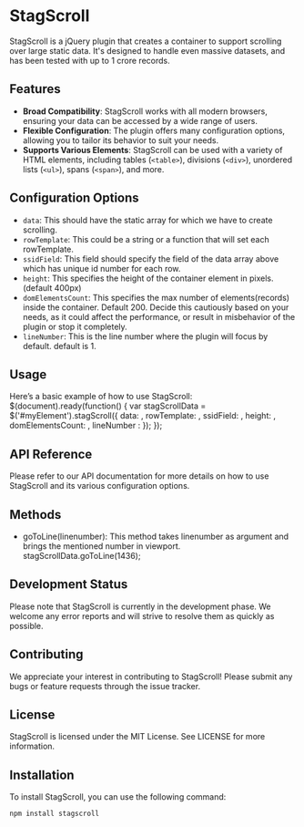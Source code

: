 # StagScroll

StagScroll is a jQuery plugin that creates a container to support scrolling over large static data. It's designed to handle even massive datasets, and has been tested with up to 1 crore records.

## Features

- **Broad Compatibility**: StagScroll works with all modern browsers, ensuring your data can be accessed by a wide range of users.
- **Flexible Configuration**: The plugin offers many configuration options, allowing you to tailor its behavior to suit your needs.
- **Supports Various Elements**: StagScroll can be used with a variety of HTML elements, including tables (`<table>`), divisions (`<div>`), unordered lists (`<ul>`), spans (`<span>`), and more.

## Configuration Options

- `data`: This should have the static array for which we have to create scrolling.
- `rowTemplate`: This could be a string or a function that will set each rowTemplate.
- `ssidField`: This field should specify the field of the data array above which has unique id number for each row.
- `height`: This specifies the height of the container element in pixels. (default 400px)
- `domElementsCount`: This specifies the max number of elements(records) inside the container. Default 200. Decide this cautiously based on your needs, as it could affect the performance, or result in misbehavior of the plugin or stop it completely.
- `lineNumber`: This is the line number where the plugin will focus by default. default is 1.


## Usage
Here’s a basic example of how to use StagScroll:
$(document).ready(function() {
    var stagScrollData = $('#myElement').stagScroll({
      data: <json array here>,
      rowTemplate: <row template here>,
      ssidField: <unique number field name here>,
      height: <height in px here>,
      domElementsCount: <number of elements count for DOM here>,
      lineNumber : <line number to focus here>
    });
});

## API Reference
Please refer to our API documentation for more details on how to use StagScroll and its various configuration options.

## Methods
 - goToLine(linenumber): This method takes linenumber as argument and brings the mentioned number in viewport.
  stagScrollData.goToLine(1436);

## Development Status
Please note that StagScroll is currently in the development phase. We welcome any error reports and will strive to resolve them as quickly as possible.

## Contributing
We appreciate your interest in contributing to StagScroll! Please submit any bugs or feature requests through the issue tracker.

## License
StagScroll is licensed under the MIT License. See LICENSE for more information.

## Installation

To install StagScroll, you can use the following command:

```bash
npm install stagscroll


